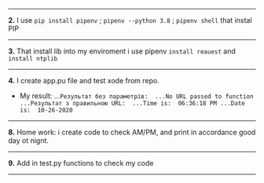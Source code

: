 ***
**2.** I use `pip install pipenv` ; `pipenv --python 3.8` ; `pipenv shell` that instal PIP
***
**3.** That install lib into my enviroment i use pipenv `install reauest` and `install ntplib`
***
**4.** I create app.pu file and test xode from repo.
* My result: 
...`Результат без параметрів: 
...No URL passed to function
...Результат з правильною URL: 
...Time is:  06:36:18 PM
...Date is:  10-26-2020`
***
**8.** Home work: i create code to check AM/PM, and print in accordance good day ot nignt.
***
**9.** Add in test.py functions to check my code
***
